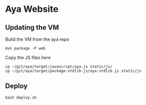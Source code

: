 # Aya Website

## Updating the VM

Build the VM from the aya repo

```
mvn package -P web
```

Copy the JS files here

```
cp ~/git/aya/target/javascript/aya.js static/js/
cp ~/git/aya/target/package-stdlib-js/aya-stdlib.js static/js
```

## Deploy

```
bash deploy.sh
```
